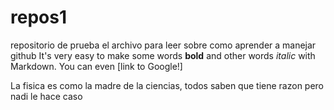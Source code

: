 # repos1
repositorio de prueba
el archivo para leer sobre como aprender a manejar github
It's very easy to make some words **bold** and other words *italic* with Markdown. You can even [link to Google!]

La fisica es como la madre de la ciencias, todos saben que tiene razon pero nadi le hace caso
